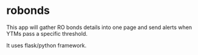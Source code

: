 # robonds

This app will gather RO bonds details into one page and send alerts when YTMs pass a specific threshold.

It uses flask/python framework.
